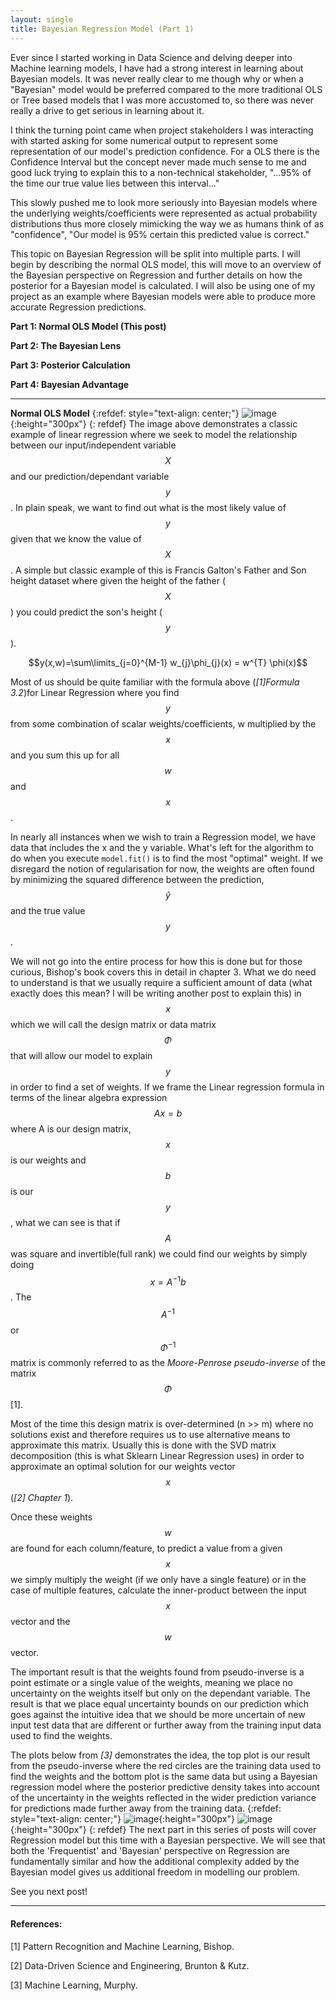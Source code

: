 ```yaml
---
layout: single
title: Bayesian Regression Model (Part 1)
---
```


Ever since I started working in Data Science and delving deeper into Machine learning models, I have had a strong interest in learning about Bayesian models. It was never really clear to me though why or when a "Bayesian" model would be preferred compared to the more traditional OLS or Tree based models that I was more accustomed to, so there was never really a drive to get serious in learning about it.

I think the turning point came when project stakeholders I was interacting with started asking for some numerical output to represent some representation of our model's prediction confidence. For a OLS there is the Confidence Interval but the concept never made much sense to me and good luck trying to explain this to a non-technical stakeholder, "...95% of the time our true value lies between this interval..."

This slowly pushed me to look more seriously into Bayesian models where the underlying weights/coefficients were represented as actual probability distributions thus more closely mimicking the way we as humans think of as "confidence", "Our model is 95% certain this predicted value is correct."

This topic on Bayesian Regression will be split into multiple parts. I will begin by describing the normal OLS model, this will move to an overview of the Bayesian perspective on Regression and further details on how the posterior for a Bayesian model is calculated. I will also be using one of my project as an example where Bayesian models were able to produce more accurate Regression predictions.

**Part 1: Normal OLS Model (This post)**

**Part 2: The Bayesian Lens**

**Part 3: Posterior Calculation**

**Part 4: Bayesian Advantage**

---
**Normal OLS Model**
{:refdef: style="text-align: center;"}
![image](/assets/img/lr_drawn.png){:height="300px"}
{: refdef}
The image above demonstrates a classic example of linear regression where we seek to model the relationship between our input/independent variable $$X$$ and our prediction/dependant variable $$y$$. In plain speak, we want to find out what is the most likely value of $$y$$ given that we know the value of $$X$$. A simple but classic example of this is Francis Galton's Father and Son height dataset where given the height of the father ($$X$$) you could predict the son's height ($$y$$).

$$y(x,w)=\sum\limits_{j=0}^{M-1} w_{j}\phi_{j}(x) = w^{T} \phi(x)$$

Most of us should be quite familiar with the formula above (*[1]Formula 3.2*)for Linear Regression where you find $$y$$ from some combination of scalar weights/coefficients, w multiplied by the $$x$$ and you sum this up for all $$w$$ and $$x$$.

In nearly all instances when we wish to train a Regression model, we have data that includes the x and the y variable. What's left for the algorithm to do when you execute ```model.fit()``` is to find the most "optimal" weight. If we disregard the notion of regularisation for now, the weights are often found by minimizing the squared difference between the prediction, $$\hat{y}$$ and the true value $$y$$.

We will not go into the entire process for how this is done but for those curious, Bishop's book covers this in detail in chapter 3. What we do need to understand is that we usually require a sufficient amount of data (what exactly does this mean? I will be writing another post to explain this) in $$x$$ which we will call the design matrix or data matrix $$\Phi$$ that will allow our model to explain $$y$$ in order to find a set of weights.
If we frame the Linear regression formula in terms of the linear algebra expression $$Ax=b$$ where A is our design matrix, $$x$$ is our weights and $$b$$ is our $$y$$, what we can see is that if $$A$$ was square and invertible(full rank) we could find our weights by simply doing $$x=A^{-1}b$$.
The $$A^{-1}$$ or $$\Phi^{-1}$$ matrix is commonly referred to as the *Moore-Penrose pseudo-inverse* of the matrix $$\Phi$$ [1].

Most of the time this design matrix is over-determined (n >> m) where no solutions exist and therefore requires us to use alternative means to approximate this matrix. Usually this is done with the SVD matrix decomposition (this is what Sklearn Linear Regression uses) in order to approximate an optimal solution for our weights vector $$x$$ (*[2] Chapter 1*).

Once these weights $$w$$ are found for each column/feature, to predict a value from a given $$x$$ we simply multiply the weight (if we only have a single feature) or in the case of multiple features, calculate the inner-product between the input $$x$$ vector and the $$w$$ vector.

The important result is that the weights found from pseudo-inverse is a point estimate or a single value of the weights, meaning we place no uncertainty on the weights itself but only on the dependant variable. The result is that we place equal uncertainty bounds on our prediction which goes against the intuitive idea that  we should be more uncertain of new input test data that are different or further away from the training input data used to find the weights.

The plots below from *[3]* demonstrates the idea, the top plot is our result from the pseudo-inverse where the red circles are the training data used to find the weights and the bottom plot is the same data but using a Bayesian regression model where the posterior predictive density takes into account of the uncertainty in the weights reflected in the wider prediction variance for predictions made further away from the training data.
{:refdef: style="text-align: center;"}
![image](/assets/img/mle_approx.png){:height="300px"}
![image](/assets/img/posterior_predictive.png){:height="300px"}
{: refdef}
The next part in this series of posts will cover Regression model but this time with a Bayesian perspective. We will see that both the 'Frequentist' and 'Bayesian' perspective on Regression are fundamentally similar and how the additional complexity added by the Bayesian model gives us additional freedom in modelling our problem.

See you next post!

---
#### References:
[1] Pattern Recognition and Machine Learning, Bishop.

[2] Data-Driven Science and Engineering, Brunton & Kutz.

[3] Machine Learning, Murphy.
